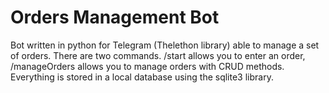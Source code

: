 # Orders Management Bot

Bot written in python for Telegram (Thelethon library) able to manage a set of orders. There are two commands. /start allows you to enter an order, /manageOrders allows you to manage orders with CRUD methods.
Everything is stored in a local database using the sqlite3 library.
